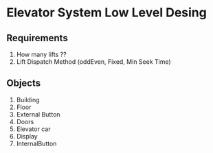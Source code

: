 # Elevator System Low Level Desing

## Requirements
1. How many lifts ??
2. Lift Dispatch Method (oddEven, Fixed, Min Seek Time)

## Objects
1. Building
2. Floor
3. External Button
4. Doors
5. Elevator car
6. Display
7. InternalButton

